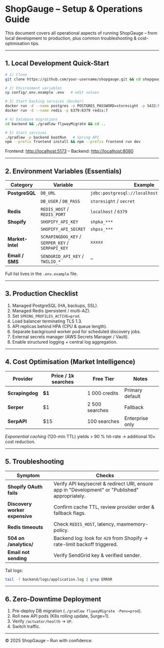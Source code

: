 # ShopGauge – Setup & Operations Guide

This document covers all operational aspects of running ShopGauge – from local development to production, plus common troubleshooting & cost-optimisation tips.

---

## 1. Local Development Quick-Start

```bash
# 1) Clone
git clone https://github.com/your-username/shopgauge.git && cd shopgauge

# 2) Environment variables
cp config/.env.example .env   # edit values

# 3) Start backing services (Docker)
docker run -d --name postgres -e POSTGRES_PASSWORD=storesight -p 5432:5432 postgres:15
docker run -d --name redis -p 6379:6379 redis:7

# 4) Database migrations
cd backend && ./gradlew flywayMigrate && cd ..

# 5) Start services
./gradlew -p backend bootRun   # Spring API
npm --prefix frontend install && npm --prefix frontend run dev
```

Frontend: <http://localhost:5173> – Backend: <http://localhost:8080>

---

## 2. Environment Variables (Essentials)

| Category | Variable | Example |
|----------|----------|---------|
| **PostgreSQL** | `DB_URL` | `jdbc:postgresql://localhost:5432/storesight` |
|  | `DB_USER` / `DB_PASS` | `storesight` / `secret` |
| **Redis** | `REDIS_HOST` / `REDIS_PORT` | `localhost` / `6379` |
| **Shopify** | `SHOPIFY_API_KEY` | `shpka_***` |
|  | `SHOPIFY_API_SECRET` | `shpss_***` |
| **Market-Intel** | `SCRAPINGDOG_KEY` / `SERPER_KEY` / `SERPAPI_KEY` | `xxxxx` |
| **Email / SMS** | `SENDGRID_API_KEY` / `TWILIO_*` | – |

Full list lives in the `.env.example` file.

---

## 3. Production Checklist

1. Managed PostgreSQL (HA, backups, SSL).  
2. Managed Redis (persistent / multi-AZ).  
3. Set `SPRING_PROFILES_ACTIVE=prod`.  
4. Load balancer terminating TLS 1.3.  
5. API replicas behind HPA (CPU & queue length).  
6. Separate background worker pod for scheduled discovery jobs.  
7. External secrets manager (AWS Secrets Manager / Vault).  
8. Enable structured logging + central log aggregation.

---

## 4. Cost Optimisation (Market Intelligence)

| Provider | Price / 1k searches | Free Tier | Notes |
|----------|--------------------|-----------|-------|
| **Scrapingdog** | **$1** | 1 000 credits | Primary default |
| **Serper** | $1 | 2 500 searches | Fallback |
| **SerpAPI** | $15 | 100 searches | Enterprise only |

*Exponential caching* (120-min TTL) yields > 90 % hit-rate → additional 10× cost reduction.

---

## 5. Troubleshooting

| Symptom | Checks |
|---------|--------|
| **Shopify OAuth fails** | Verify API key/secret & redirect URI, ensure app in "Development" or "Published" appropriately. |
| **Discovery worker expensive** | Confirm cache TTL, review provider order & fallback flags. |
| **Redis timeouts** | Check `REDIS_HOST`, latency, maxmemory-policy. |
| **504 on /analytics/** | Backend log: look for `429` from Shopify → rate-limit backoff triggered. |
| **Email not sending** | Verify SendGrid key & verified sender. |

Tail logs:
```bash
tail -f backend/logs/application.log | grep ERROR
```

---

## 6. Zero-Downtime Deployment

1. Pre-deploy DB migration (`./gradlew flywayMigrate -Penv=prod`).
2. Roll new API pods (K8s rolling update, Surge=1).
3. Verify `/actuator/health` → `UP`.
4. Switch traffic.

---

© 2025 ShopGauge – Run with confidence. 